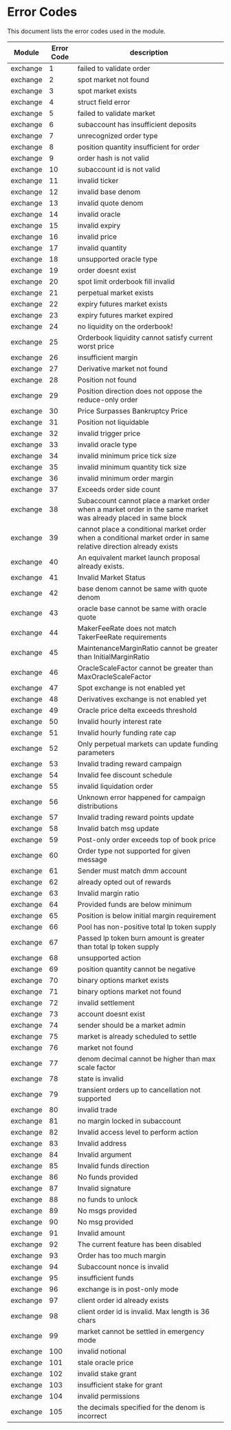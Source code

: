 # Error Codes

This document lists the error codes used in the module.


| Module | Error Code | description |
|--------|------------|-------------|
| exchange |  1 | failed to validate order |
| exchange |  2 | spot market not found |
| exchange |  3 | spot market exists |
| exchange |  4 | struct field error |
| exchange |  5 | failed to validate market |
| exchange |  6 | subaccount has insufficient deposits |
| exchange |  7 | unrecognized order type |
| exchange |  8 | position quantity insufficient for order |
| exchange |  9 | order hash is not valid |
| exchange |  10 | subaccount id is not valid |
| exchange |  11 | invalid ticker |
| exchange |  12 | invalid base denom |
| exchange |  13 | invalid quote denom |
| exchange |  14 | invalid oracle |
| exchange |  15 | invalid expiry |
| exchange |  16 | invalid price |
| exchange |  17 | invalid quantity |
| exchange |  18 | unsupported oracle type |
| exchange |  19 | order doesnt exist |
| exchange |  20 | spot limit orderbook fill invalid |
| exchange |  21 | perpetual market exists |
| exchange |  22 | expiry futures market exists |
| exchange |  23 | expiry futures market expired |
| exchange |  24 | no liquidity on the orderbook! |
| exchange |  25 | Orderbook liquidity cannot satisfy current worst price |
| exchange |  26 | insufficient margin |
| exchange |  27 | Derivative market not found |
| exchange |  28 | Position not found |
| exchange |  29 | Position direction does not oppose the reduce-only order |
| exchange |  30 | Price Surpasses Bankruptcy Price |
| exchange |  31 | Position not liquidable |
| exchange |  32 | invalid trigger price |
| exchange |  33 | invalid oracle type |
| exchange |  34 | invalid minimum price tick size |
| exchange |  35 | invalid minimum quantity tick size |
| exchange |  36 | invalid minimum order margin |
| exchange |  37 | Exceeds order side count |
| exchange |  38 | Subaccount cannot place a market order when a market order in the same market was already placed in same block |
| exchange |  39 | cannot place a conditional market order when a conditional market order in same relative direction already exists |
| exchange |  40 | An equivalent market launch proposal already exists. |
| exchange |  41 | Invalid Market Status |
| exchange |  42 | base denom cannot be same with quote denom |
| exchange |  43 | oracle base cannot be same with oracle quote |
| exchange |  44 | MakerFeeRate does not match TakerFeeRate requirements |
| exchange |  45 | MaintenanceMarginRatio cannot be greater than InitialMarginRatio |
| exchange |  46 | OracleScaleFactor cannot be greater than MaxOracleScaleFactor |
| exchange |  47 | Spot exchange is not enabled yet |
| exchange |  48 | Derivatives exchange is not enabled yet |
| exchange |  49 | Oracle price delta exceeds threshold |
| exchange |  50 | Invalid hourly interest rate |
| exchange |  51 | Invalid hourly funding rate cap |
| exchange |  52 | Only perpetual markets can update funding parameters |
| exchange |  53 | Invalid trading reward campaign |
| exchange |  54 | Invalid fee discount schedule |
| exchange |  55 | invalid liquidation order |
| exchange |  56 | Unknown error happened for campaign distributions |
| exchange |  57 | Invalid trading reward points update |
| exchange |  58 | Invalid batch msg update |
| exchange |  59 | Post-only order exceeds top of book price |
| exchange |  60 | Order type not supported for given message |
| exchange |  61 | Sender must match dmm account |
| exchange |  62 | already opted out of rewards |
| exchange |  63 | Invalid margin ratio |
| exchange |  64 | Provided funds are below minimum |
| exchange |  65 | Position is below initial margin requirement |
| exchange |  66 | Pool has non-positive total lp token supply |
| exchange |  67 | Passed lp token burn amount is greater than total lp token supply |
| exchange |  68 | unsupported action |
| exchange |  69 | position quantity cannot be negative |
| exchange |  70 | binary options market exists |
| exchange |  71 | binary options market not found |
| exchange |  72 | invalid settlement |
| exchange |  73 | account doesnt exist |
| exchange |  74 | sender should be a market admin |
| exchange |  75 | market is already scheduled to settle |
| exchange |  76 | market not found |
| exchange |  77 | denom decimal cannot be higher than max scale factor |
| exchange |  78 | state is invalid |
| exchange |  79 | transient orders up to cancellation not supported |
| exchange |  80 | invalid trade |
| exchange |  81 | no margin locked in subaccount |
| exchange |  82 | Invalid access level to perform action |
| exchange |  83 | Invalid address |
| exchange |  84 | Invalid argument |
| exchange |  85 | Invalid funds direction |
| exchange |  86 | No funds provided |
| exchange |  87 | Invalid signature |
| exchange |  88 | no funds to unlock |
| exchange |  89 | No msgs provided |
| exchange |  90 | No msg provided |
| exchange |  91 | Invalid amount |
| exchange |  92 | The current feature has been disabled |
| exchange |  93 | Order has too much margin |
| exchange |  94 | Subaccount nonce is invalid |
| exchange |  95 | insufficient funds |
| exchange |  96 | exchange is in post-only mode |
| exchange |  97 | client order id already exists |
| exchange |  98 | client order id is invalid. Max length is 36 chars |
| exchange |  99 | market cannot be settled in emergency mode |
| exchange |  100 | invalid notional |
| exchange |  101 | stale oracle price |
| exchange |  102 | invalid stake grant |
| exchange |  103 | insufficient stake for grant |
| exchange |  104 | invalid permissions |
| exchange |  105 | the decimals specified for the denom is incorrect |

